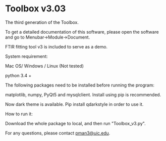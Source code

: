 # Toolbox v3.03
The third generation of the Toolbox.

To get a detailed documentation of this software, please open the software and go to Menubar->Module->Document.

FTIR fitting tool v3 is included to serve as a demo. 

System requirement:

Mac OS/ Windows / Linux (Not tested)

python 3.4 +

The following packages need to be installed before running the program:

matplotlib, numpy, PyQt5 and mysqlclient. Install using pip is recommended.

Now dark theme is available. Pip install qdarkstyle in order to use it. 

How to run it:

Download the whole package to local, and then run "Toolbox_v3.py".

For any questions, please contact pman3@uic.edu.

